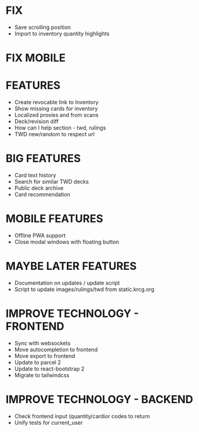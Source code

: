 # FIX
* Save scrolling position
* Import to inventory quantity highlights

# FIX MOBILE

# FEATURES
* Create revocable link to Inventory
* Show missing cards for inventory
* Localized proxies and from scans
* Deck/revision diff
* How can I help section - twd, rulings
* TWD new/random to respect url

# BIG FEATURES
* Card text history
* Search for similar TWD decks
* Public deck archive
* Card recommendation

# MOBILE FEATURES
* Offline PWA support
* Close modal windows with floating button

# MAYBE LATER FEATURES
* Documentation on updates / update script
* Script to update images/rulings/twd from static.krcg.org

# IMPROVE TECHNOLOGY - FRONTEND
* Sync with websockets
* Move autocompletion to frontend
* Move export to frontend
* Update to parcel 2
* Update to react-bootstrap 2
* Migrate to tailwindcss

# IMPROVE TECHNOLOGY - BACKEND
* Check frontend input (quantity/cardior codes to return
* Unify tests for current_user
